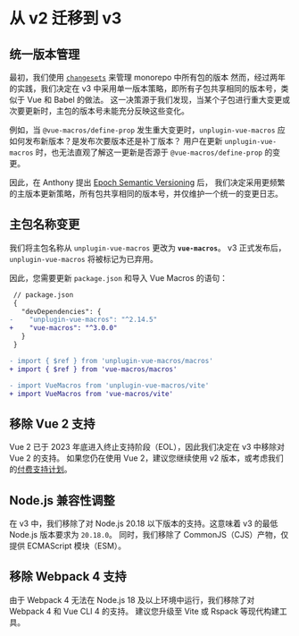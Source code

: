# 从 v2 迁移到 v3

## 统一版本管理

最初，我们使用 [`changesets`](https://github.com/changesets/changesets) 来管理 monorepo 中所有包的版本
然而，经过两年的实践，我们决定在 v3 中采用单一版本策略，即所有子包共享相同的版本号，类似于 Vue 和 Babel 的做法。
这一决策源于我们发现，当某个子包进行重大变更或次要更新时，主包的版本号未能充分反映这些变化。

例如，当 `@vue-macros/define-prop` 发生重大变更时，`unplugin-vue-macros` 应如何发布新版本？是发布次要版本还是补丁版本？
用户在更新 `unplugin-vue-macros` 时，也无法直观了解这一更新是否源于 `@vue-macros/define-prop` 的变更。

因此，在 Anthony 提出 [Epoch Semantic Versioning](https://antfu.me/posts/epoch-semver) 后，
我们决定采用更频繁的主版本更新策略，所有包共享相同的版本号，并仅维护一个统一的变更日志。

## 主包名称变更

我们将主包名称从 `unplugin-vue-macros` 更改为 **`vue-macros`**。
v3 正式发布后，`unplugin-vue-macros` 将被标记为已弃用。

因此，您需要更新 `package.json` 和导入 Vue Macros 的语句：

```diff
 // package.json
 {
   "devDependencies": {
-    "unplugin-vue-macros": "^2.14.5"
+    "vue-macros": "^3.0.0"
   }
 }
```

```diff
- import { $ref } from 'unplugin-vue-macros/macros'
+ import { $ref } from 'vue-macros/macros'

- import VueMacros from 'unplugin-vue-macros/vite'
+ import VueMacros from 'vue-macros/vite'
```

## 移除 Vue 2 支持

Vue 2 已于 2023 年底进入终止支持阶段（EOL），因此我们决定在 v3 中移除对 Vue 2 的支持。
如果您仍在使用 Vue 2，建议您继续使用 v2 版本，或考虑我们的[付费支持计划](https://github.com/vue-macros/vue-macros/issues/373)。

## Node.js 兼容性调整

在 v3 中，我们移除了对 Node.js 20.18 以下版本的支持。这意味着 v3 的最低 Node.js 版本要求为 `20.18.0`。
同时，我们移除了 CommonJS（CJS）产物，仅提供 ECMAScript 模块（ESM）。

## 移除 Webpack 4 支持

由于 Webpack 4 无法在 Node.js 18 及以上环境中运行，我们移除了对 Webpack 4 和 Vue CLI 4 的支持。
建议您升级至 Vite 或 Rspack 等现代构建工具。
